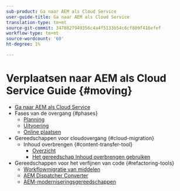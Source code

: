 ```yaml
---
sub-product: Ga naar AEM als Cloud Service
user-guide-title: Ga naar AEM als Cloud Service
translation-type: tm+mt
source-git-commit: 3478827949356c4a4f5133b54c6cf809f416efef
workflow-type: tm+mt
source-wordcount: '60'
ht-degree: 1%

---
```



# Verplaatsen naar AEM als Cloud Service Guide {#moving}

+ [Ga naar AEM als Cloud Service](/help/move-to-cloud-service/home.md)
+ Fases van de overgang {#phases}
   + [Planning](/help/move-to-cloud-service/planning.md)
   + [Uitvoering](/help/move-to-cloud-service/execution.md)
   + [Online plaatsen](/help/move-to-cloud-service/post-go-live.md)
+ Gereedschappen voor cloudovergang {#cloud-migration}
   + Inhoud overbrengen {#content-transfer-tool}
      + [Overzicht](/help/move-to-cloud-service/content-transfer-tool/overview-content-transfer-tool.md)
      + [Het gereedschap Inhoud overbrengen gebruiken](/help/move-to-cloud-service/content-transfer-tool/using-content-transfer-tool.md)
+ Gereedschappen voor het verfijnen van code {#refactoring-tools}
   + [Workflowmigratie van middelen](/help/move-to-cloud-service/moving-to-aem-assets/asset-workflow-migration-tool.md)
   + [AEM Dispatcher Converter](/help/move-to-cloud-service/refactoring-tools/dispatcher-transformation-utility-tools.md)
   + [AEM-moderniseringsgereedschappen](/help/move-to-cloud-service/refactoring-tools/aem-modernization-tools.md)
